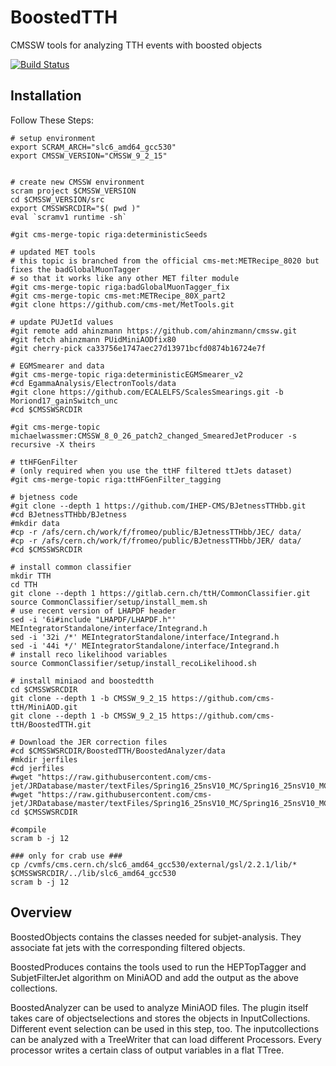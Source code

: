 BoostedTTH
=======
CMSSW tools for analyzing TTH events with boosted objects

[![Build Status](https://mharrend.web.cern.ch/buildStatus/icon?job=cms-ttH/BoostedTTH/CMSSW_8_0_26_patch1)](https://mharrend.web.cern.ch/job/cms-ttH/job/BoostedTTH/job/CMSSW_8_0_26_patch1/)

## Installation
Follow These Steps:

    # setup environment
    export SCRAM_ARCH="slc6_amd64_gcc530"
    export CMSSW_VERSION="CMSSW_9_2_15"
    
  
    # create new CMSSW environment
    scram project $CMSSW_VERSION
    cd $CMSSW_VERSION/src
    export CMSSWSRCDIR="$( pwd )"
    eval `scramv1 runtime -sh` 
    
    #git cms-merge-topic riga:deterministicSeeds
    
    # updated MET tools
    # this topic is branched from the official cms-met:METRecipe_8020 but fixes the badGlobalMuonTagger
    # so that it works like any other MET filter module
    #git cms-merge-topic riga:badGlobalMuonTagger_fix
    #git cms-merge-topic cms-met:METRecipe_80X_part2
    #git clone https://github.com/cms-met/MetTools.git
    
    # update PUJetId values
    #git remote add ahinzmann https://github.com/ahinzmann/cmssw.git
    #git fetch ahinzmann PUidMiniAODfix80
    #git cherry-pick ca33756e1747aec27d13971bcfd0874b16724e7f

    # EGMSmearer and data
    #git cms-merge-topic riga:deterministicEGMSmearer_v2
    #cd EgammaAnalysis/ElectronTools/data
    #git clone https://github.com/ECALELFS/ScalesSmearings.git -b Moriond17_gainSwitch_unc
    #cd $CMSSWSRCDIR
    
    #git cms-merge-topic michaelwassmer:CMSSW_8_0_26_patch2_changed_SmearedJetProducer -s recursive -X theirs

    # ttHFGenFilter
    # (only required when you use the ttHF filtered ttJets dataset)
    #git cms-merge-topic riga:ttHFGenFilter_tagging
 
    # bjetness code
    #git clone --depth 1 https://github.com/IHEP-CMS/BJetnessTTHbb.git
    #cd BJetnessTTHbb/BJetness
    #mkdir data
    #cp -r /afs/cern.ch/work/f/fromeo/public/BJetnessTTHbb/JEC/ data/
    #cp -r /afs/cern.ch/work/f/fromeo/public/BJetnessTTHbb/JER/ data/
    #cd $CMSSWSRCDIR
    
    # install common classifier
    mkdir TTH
    cd TTH
    git clone --depth 1 https://gitlab.cern.ch/ttH/CommonClassifier.git
    source CommonClassifier/setup/install_mem.sh
    # use recent version of LHAPDF header
    sed -i '6i#include "LHAPDF/LHAPDF.h"' MEIntegratorStandalone/interface/Integrand.h
    sed -i '32i /*' MEIntegratorStandalone/interface/Integrand.h
    sed -i '44i */' MEIntegratorStandalone/interface/Integrand.h
    # install reco likelihood variables
    source CommonClassifier/setup/install_recoLikelihood.sh
    
    # install miniaod and boostedtth
    cd $CMSSWSRCDIR
    git clone --depth 1 -b CMSSW_9_2_15 https://github.com/cms-ttH/MiniAOD.git
    git clone --depth 1 -b CMSSW_9_2_15 https://github.com/cms-ttH/BoostedTTH.git
    
    # Download the JER correction files
    #cd $CMSSWSRCDIR/BoostedTTH/BoostedAnalyzer/data
    #mkdir jerfiles
    #cd jerfiles
    #wget "https://raw.githubusercontent.com/cms-jet/JRDatabase/master/textFiles/Spring16_25nsV10_MC/Spring16_25nsV10_MC_PtResolution_AK4PFchs.txt"
    #wget "https://raw.githubusercontent.com/cms-jet/JRDatabase/master/textFiles/Spring16_25nsV10_MC/Spring16_25nsV10_MC_SF_AK4PFchs.txt"
    cd $CMSSWSRCDIR
   
    #compile
    scram b -j 12
    
    ### only for crab use ###
    cp /cvmfs/cms.cern.ch/slc6_amd64_gcc530/external/gsl/2.2.1/lib/* $CMSSWSRCDIR/../lib/slc6_amd64_gcc530
    scram b -j 12
    
## Overview
BoostedObjects contains the classes needed for subjet-analysis. They associate fat jets with the corresponding filtered objects.

BoostedProduces contains the tools used to run the HEPTopTagger and SubjetFilterJet algorithm on MiniAOD and add the output as the above collections.

BoostedAnalyzer can be used to analyze MiniAOD files. The plugin itself takes care of objectselections and stores the objects in InputCollections. Different event selection can be used in this step, too. The inputcollections can be analyzed with a TreeWriter that can load different Processors. Every processor writes a certain class of output variables in a flat TTree.
